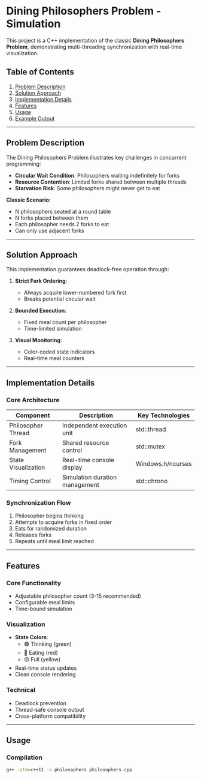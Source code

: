 # Dining Philosophers Problem - Simulation

This project is a C++ implementation of the classic **Dining Philosophers Problem**, demonstrating multi-threading synchronization with real-time visualization.

## Table of Contents
1. [Problem Description](#problem-description)
2. [Solution Approach](#solution-approach)
3. [Implementation Details](#implementation-details)
4. [Features](#features)
5. [Usage](#usage)
6. [Example Output](#example-output)

---

## Problem Description

The Dining Philosophers Problem illustrates key challenges in concurrent programming:

- **Circular Wait Condition**: Philosophers waiting indefinitely for forks
- **Resource Contention**: Limited forks shared between multiple threads
- **Starvation Risk**: Some philosophers might never get to eat

**Classic Scenario:**
- N philosophers seated at a round table
- N forks placed between them
- Each philosopher needs 2 forks to eat
- Can only use adjacent forks

---

## Solution Approach

This implementation guarantees deadlock-free operation through:

1. **Strict Fork Ordering**:
    - Always acquire lower-numbered fork first
    - Breaks potential circular wait

2. **Bounded Execution**:
    - Fixed meal count per philosopher
    - Time-limited simulation

3. **Visual Monitoring**:
    - Color-coded state indicators
    - Real-time meal counters

---

## Implementation Details

### Core Architecture

| Component          | Description                          | Key Technologies        |
|--------------------|--------------------------------------|-------------------------|
| Philosopher Thread | Independent execution unit           | std::thread             |
| Fork Management    | Shared resource control              | std::mutex              |
| State Visualization| Real-time console display            | Windows.h/ncurses       |
| Timing Control     | Simulation duration management       | std::chrono             |

### Synchronization Flow
1. Philosopher begins thinking
2. Attempts to acquire forks in fixed order
3. Eats for randomized duration
4. Releases forks
5. Repeats until meal limit reached

---

## Features

### Core Functionality
- Adjustable philosopher count (3-15 recommended)
- Configurable meal limits
- Time-bound simulation

### Visualization
- **State Colors**:
    - 🟢 Thinking (green)
    - 🔴 Eating (red)
    - 🟡 Full (yellow)
- Real-time status updates
- Clean console rendering

### Technical
- Deadlock prevention
- Thread-safe console output
- Cross-platform compatibility

---

## Usage

### Compilation
```bash
g++ -std=c++11 -o philosophers philosophers.cpp

